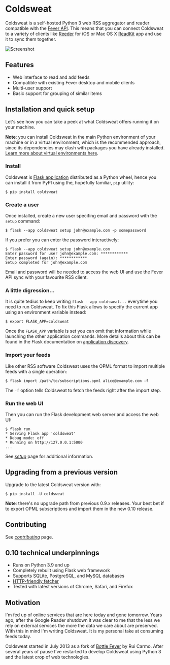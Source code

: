 # Coldsweat

Coldsweat is a self-hosted Python 3 web RSS aggregator and reader compatible with the [Fever API][f]. This means that you can connect Coldsweat to a variety of clients like [Reeder][r] for iOS or Mac OS X [ReadKit][rk] app and use it to sync them together.

![Screenshot](https://lab.passiomatic.com/coldsweat/images/coldsweat-0.9.6-screenshot.jpg)

## Features

* Web interface to read and add feeds
* Compatible with existing Fever desktop and mobile clients
* Multi-user support
* Basic support for grouping of similar items

## Installation and quick setup

Let's see how you can take a peek at what Coldsweat offers running it on your machine.

**Note**: you can install Coldsweat in the main Python environment of your machine or in a virtual environment, which is the recommended approach, since its dependencies may clash with packages you have already installed. [Learn more about virtual environments here][venv]. 

### Install

Coldsweat is [Flask application][flask] distributed as a Python wheel, hence you can install it from PyPI using the, hopefully familiar, `pip` utility:

    $ pip install coldsweat

### Create a user

Once installed, create a new user specifing email and password with the `setup` command:

    $ flask --app coldsweat setup john@example.com -p somepassword

If you prefer you can enter the password interactively:

    $ flask --app coldsweat setup john@example.com  
    Enter password for user john@example.com: ************
    Enter password (again): ************
    Setup completed for john@example.com

Email and password will be needed to access the web UI and use the Fever API sync with your favourite RSS client.

### A little digression...

It is quite tedius to keep writing `flask --app coldsweat...` everytime you need to run Coldsweat. To fix this Flask allows to specify the current app using an environment variable instead:

    $ export FLASK_APP=coldsweat

Once the `FLASK_APP` variable is set you can omit that information while launching the other application commands. More details about this can be found in the Flask documentation on [application discovery][disco].

### Import your feeds

Like other RSS software Coldsweat uses the OPML format to import multiple feeds with a single operation:

    $ flask import /path/to/subscriptions.opml alice@example.com -f

The `-f` option tells Coldsweat to fetch the feeds right after the import step.

### Run the web UI

Then you can run the Flask development web server and access the web UI: 

    $ flask run 
    * Serving Flask app 'coldsweat'
    * Debug mode: off
    * Running on http://127.0.0.1:5000
    ...

See _[setup]_ page for additional information.

## Upgrading from a previous version

Upgrade to the latest Coldsweat version with:

    $ pip install -U coldsweat

**Note**: there's no upgrade path from previous 0.9.x releases. Your best bet if to export OPML subscriptions and import them in the new 0.10 release.    

## Contributing

See _[contributing]_ page.

## 0.10 technical underpinnings

* Runs on Python 3.9 and up
* Completely rebuilt using Flask web framework
* Supports SQLite, PostgreSQL, and MySQL databases
* [HTTP-friendly fetcher][ff]
* Tested with latest versions of Chrome, Safari, and Firefox

## Motivation

I'm fed up of online services that are here today and gone tomorrow. Years ago, after the Google Reader shutdown it was clear to me that the less we rely on external services the more the data we care about are preserved. With this in mind I'm writing Coldsweat. It is my personal take at consuming feeds today.

Coldsweat started in July 2013 as a fork of [Bottle Fever][b] by Rui Carmo. After several years of pause I've restarted to develop Coldsweat using Python 3 and the latest crop of web technologies.

[fp]: https://pypi.python.org/pypi/feedparser/
[f]: http://www.feedafever.com/
[s]: https://github.com/passiomatic/coldsweat
[b]: https://github.com/rcarmo/bottle-fever
[rk]: https://readkitapp.com/
[r]: https://reederapp.com/
[ff]: https://github.com/passiomatic/coldsweat/wiki/Fetcher-features
[setup]: https://github.com/passiomatic/coldsweat/wiki/Setup
[contributing]: https://github.com/passiomatic/coldsweat/wiki/Contributing
[venv]: https://docs.python.org/3/library/venv.html
[flask]: https://flask.palletsprojects.com/en/2.3.x/
[disco]: https://flask.palletsprojects.com/en/2.3.x/cli/#application-discovery
